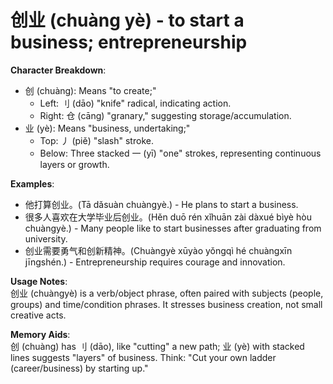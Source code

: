 # **创业 (chuàng yè) - to start a business; entrepreneurship**

**Character Breakdown**:  
- 创 (chuàng): Means "to create;"
  - Left: 刂 (dāo) "knife" radical, indicating action.
  - Right: 仓 (cāng) "granary," suggesting storage/accumulation.  
- 业 (yè): Means "business, undertaking;"
  - Top: 丿 (piě) "slash" stroke.
  - Below: Three stacked 一 (yī) "one" strokes, representing continuous layers or growth.

**Examples**:  
- 他打算创业。(Tā dǎsuàn chuàngyè.) - He plans to start a business.  
- 很多人喜欢在大学毕业后创业。(Hěn duō rén xǐhuān zài dàxué bìyè hòu chuàngyè.) - Many people like to start businesses after graduating from university.  
- 创业需要勇气和创新精神。(Chuàngyè xūyào yǒngqì hé chuàngxīn jīngshén.) - Entrepreneurship requires courage and innovation.

**Usage Notes**:  
创业 (chuàngyè) is a verb/object phrase, often paired with subjects (people, groups) and time/condition phrases. It stresses business creation, not small creative acts.

**Memory Aids**:  
创 (chuàng) has 刂 (dāo), like "cutting" a new path; 业 (yè) with stacked lines suggests "layers" of business. Think: "Cut your own ladder (career/business) by starting up."